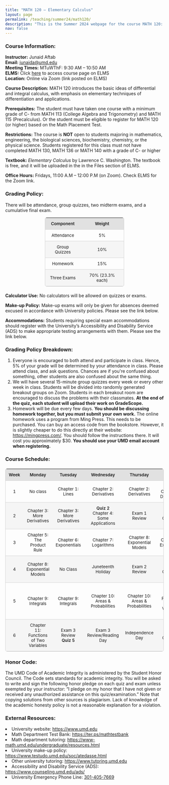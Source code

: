 ```yaml
---
title: "MATH 120 – Elementary Calculus"
layout: page
permalink: /teaching/summer24/math120/
description: "This is the Summer 2024 webpage for the course MATH 120: Elementary Calculus."
nav: false
---
```


### Course Information:

**Instructor:** Junaid Aftab  
**Email:** [junaida@umd.edu](mailto:junaida@umd.edu)   
**Meeting Times:** MTuWThF: 9:30 AM – 10:50 AM   
**ELMS:** Click [here](https://umd.instructure.com/courses/1373442) to access course page on ELMS  	   
**Location:** Online via Zoom (link posted on ELMS)  


**Course Description:**  MATH 120 introduces the basic ideas of differential and integral calculus, with emphasis on elementary techniques of differentiation and applications.

**Prerequisites:** The student must have taken one course with a minimum grade of C- from MATH 113 (College Algebra and Trigonometry) and MATH 115 (Precalculus). Or the student must be eligible to register for MATH 120 (or higher) based on the Math Placement Test.

**Restrictions:**  The course is **NOT** open to students majoring in mathematics, engineering, the biological sciences, biochemistry, chemistry, or the physical science. Students registered for this class must not have completed MATH 130, MATH 136 or MATH 140 with a grade of C- or higher

**Textbook:**  *Elementary Calculus* by Lawrence C. Washington. The textbook is free, and it will be uploaded in the in the Files section of ELMS.

**Office Hours:** Fridays, 11:00 A.M – 12:00 P.M (on Zoom). Check ELMS for the Zoom link.


### Grading Policy:

There will be attendance, group quizzes, two midterm exams, and a cumulative final exam. 


<table class="grading-table">
  <thead>
    <tr>
      <th>Component</th>
      <th>Weight</th>
    </tr>
  </thead>
  <tbody>
    <tr>
      <td>Attendance</td>
      <td>5%</td>
    </tr>
    <tr>
      <td>Group Quizzes</td>
      <td>10%</td>
    </tr>
    <tr>
      <td>Homework</td>
      <td>15%</td>
    </tr>
    <tr>
      <td>Three Exams</td>
      <td>70% (23.3% each)</td>
    </tr>
  </tbody>
</table>

<style>
.grading-table {
  width: 50%;
  margin: 0 auto 1.5em;
  border-collapse: collapse;
  text-align: center;
  font-size: 0.95em;
  border: 1px solid var(--table-border);
  border-radius: 6px;
  overflow: hidden;
}

.grading-table th,
.grading-table td {
  padding: 10px;
  border-bottom: 1px solid var(--table-border);
}

/* header row */
.grading-table th {
  background: color-mix(in srgb, currentColor 12%, transparent);
  font-weight: 600;
}

/* alternating rows */
.grading-table tr:nth-child(even) {
  background: color-mix(in srgb, currentColor 3%, transparent);
}

/* hover effect */
.grading-table tr:hover {
  background: color-mix(in srgb, currentColor 7%, transparent);
}

/* links (if any) */
.grading-table a {
  color: var(--global-theme-color);
  font-weight: 600;
  text-decoration: none;
}

.grading-table a:hover {
  text-decoration: underline;
}

/* light mode defaults */
:root {
  --table-border: #d0d0d0;
}

/* dark mode overrides */
@media (prefers-color-scheme: dark) {
  :root {
    --table-border: #444;
  }
}
</style>



**Calculator Use:** No calculators will be allowed on quizzes or exams.

**Make-up Policy:** Make-up exams will only be given for absences deemed excused in accordance with University policies. Please see the link below.

**Accommodations:** Students requiring special exam accommodations should register with the University’s Accessibility and Disability Service (ADS) to make appropriate testing arrangements with them. Please see the link below.



<h3>Grading Policy Breakdown:</h3>
<ol>
  <li>
    Everyone is encouraged to both attend and participate in class. 
    Hence, 5% of your grade will be determined by your attendance in class.
    Please attend class, and ask questions. Chances are if you're confused about something, other students are also confused about the same thing.
  </li>
  <li>
    We will have several 15-minute group quizzes every week or every other week in class. Students will be divided into randomly generated breakout groups on Zoom. 
    Students in each breakout room are encouraged to discuss the problems with their classmates. 
    <strong>At the end of the quiz, each student will upload their work on GradeScope.</strong>
  </li>
  <li>
    Homework will be due every few days. 
    <strong>You should be discussing homework together, but you must submit your own work.</strong> 
    The online homework uses a program from Ming Press. This needs to be purchased. You can buy an access code from the bookstore. However, it is slightly cheaper to do this directly at their website: 
    <a href="https://mingpress.com/" target="_blank">https://mingpress.com/</a>. 
    You should follow the instructions there. It will cost you approximately $30.  
    <strong>You should use your UMD email account when registering.</strong>
  </li>
</ol>


### Course Schedule:

<table class="schedule-table">
  <thead>
    <tr>
      <th>Week</th>
      <th>Monday</th>
      <th>Tuesday</th>
      <th>Wednesday</th>
      <th>Thursday</th>
      <th>Friday</th>
    </tr>
  </thead>
  <tbody>
    <tr>
      <td>1</td>
      <td>No class</td>
      <td>Chapter 1: Lines</td>
      <td>Chapter 2: Derivatives</td>
      <td>Chapter 2: Derivatives</td>
      <td><strong><a href="/assets/teaching/summer24/Quiz1.pdf">Quiz 1</a></strong><br>Chapter 2: Derivatives</td>
    </tr>
    <tr>
      <td>2</td>
      <td>Chapter 3: More Derivatives</td>
      <td>Chapter 3: More Derivatives</td>
      <td><strong><a href="/assets/teaching/summer24/Quiz2.pdf">Quiz 2</a></strong><br>Chapter 4: Some Applications</td>
      <td>Exam 1 Review</td>
      <td><strong><a href="/assets/teaching/summer24/Exam1.pdf">Exam 1</a></strong><br>Covers Chapters 1-4</td>
    </tr>
    <tr>
      <td>3</td>
      <td>Chapter 5: The Product Rule</td>
      <td>Chapter 6: Exponentials</td>
      <td>Chapter 7: Logarithms</td>
      <td>Chapter 8: Exponential Models</td>
      <td><strong><a href="/assets/teaching/summer24/Quiz3.pdf">Quiz 3</a></strong><br>Chapter 8: Exponential Models</td>
    </tr>
    <tr>
      <td>4</td>
      <td>Chapter 8: Exponential Models</td>
      <td>No Class</td>
      <td>Juneteenth Holiday</td>
      <td>Exam 2 Review</td>
      <td><strong><a href="/assets/teaching/summer24/Exam2.pdf">Exam 2</a></strong><br>Covers Chapters 5-8</td>
    </tr>
    <tr>
      <td>5</td>
      <td>Chapter 9: Integrals</td>
      <td>Chapter 9: Integrals</td>
      <td>Chapter 10: Areas & Probabilities</td>
      <td>Chapter 10: Areas & Probabilities</td>
      <td>Chapter 11: Functions of Two Variables<br><strong><a href="/assets/teaching/summer24/Quiz4.pdf">Quiz 4</a></strong></td>
    </tr>
    <tr>
      <td>6</td>
      <td>Chapter 11: Functions of Two Variables</td>
      <td>Exam 3 Review<br><strong><a href="/assets/teaching/summer24/Quiz5.pdf">Quiz 5</a></strong></td>
      <td>Exam 3 Review/Reading Day</td>
      <td>Independence Day</td>
      <td><strong><a href="/assets/teaching/summer24/Exam3.pdf">Exam 3</a></strong><br>Covers Chapters 9-11</td>
    </tr>
  </tbody>
</table>

<style>
.schedule-table {
  width: 100%;
  border-collapse: collapse;
  margin: 1.5em 0;
  font-size: 0.95em;
  text-align: center;
  border: 1px solid var(--table-border);
  border-radius: 6px;
  overflow: hidden;
}

.schedule-table th,
.schedule-table td {
  padding: 10px;
  border-bottom: 1px solid var(--table-border);
}

/* header row */
.schedule-table th {
  background: color-mix(in srgb, currentColor 12%, transparent);
  font-weight: 600;
}

/* alternating rows */
.schedule-table tr:nth-child(even) {
  background: color-mix(in srgb, currentColor 3%, transparent);
}

/* hover effect */
.schedule-table tr:hover {
  background: color-mix(in srgb, currentColor 7%, transparent);
}

/* links */
.schedule-table a {
  color: var(--global-theme-color);
  font-weight: 600;
  text-decoration: none;
}

.schedule-table a:hover {
  text-decoration: underline;
}

/* light mode defaults */
:root {
  --table-border: #d0d0d0;
}

/* dark mode overrides */
@media (prefers-color-scheme: dark) {
  :root {
    --table-border: #444;
  }
}
</style>





### Honor Code:

The UMD Code of Academic Integrity is administered by the Student Honor Council. The Code  sets standards for academic integrity.  You will be asked to write and sign the following honor pledge on each quiz  and exam unless exempted by your instructor: “I pledge on my honor that I have not given or received any unauthorized assistance on this quiz/examination.”  Note that copying solutions from other sources is plagiarism. Lack of knowledge of the academic honesty policy is not a reasonable explanation for a violation.


### External Resources: 
  <li>University website: <a href="https://www.umd.edu" target="_blank">https://www.umd.edu</a></li>
  <li>Math Department Test Bank: <a href="https://ter.ps/mathtestbank" target="_blank">https://ter.ps/mathtestbank</a></li>
  <li>Math department tutoring: <a href="https://www-math.umd.edu/undergraduate/resources.html" target="_blank">https://www-math.umd.edu/undergraduate/resources.html</a></li>
  <li>University make-up policy: <a href="https://www.testudo.umd.edu/soc/atedasse.html" target="_blank">https://www.testudo.umd.edu/soc/atedasse.html</a></li>
  <li>Other university tutoring: <a href="https://www.tutoring.umd.edu" target="_blank">https://www.tutoring.umd.edu</a></li>
  <li>Accessibility and Disability Service (ADS): <a href="https://www.counseling.umd.edu/ads/" target="_blank">https://www.counseling.umd.edu/ads/</a></li>
  <li>University Emergency Phone Line: <a href="tel:301-405-7669">301-405-7669</a></li>
